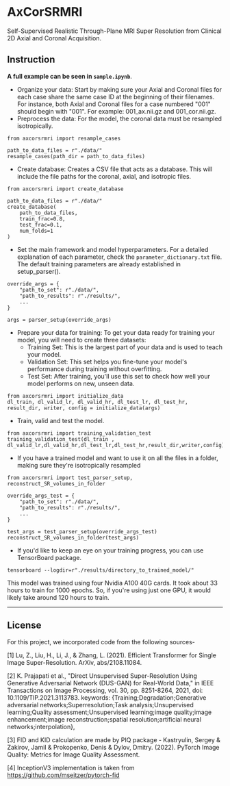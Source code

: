 # AxCorSRMRI
Self-Supervised Realistic Through-Plane MRI Super Resolution from Clinical 2D Axial and Coronal Acquisition.


## Instruction 

**A full example can be seen in `sample.ipynb`**.

- Organize your data: Start by making sure your Axial and Coronal files for each case share the same case ID at the beginning of their filenames. For instance, both Axial and Coronal files for a case numbered "001" should begin with "001". For example: 001_ax.nii.gz and 001_cor.nii.gz.
- Preprocess the data: For the model, the coronal data must be resampled isotropically.  

```
from axcorsrmri import resample_cases

path_to_data_files = r"./data/"
resample_cases(path_dir = path_to_data_files)
```

- Create database: Creates a CSV file that acts as a database. This will include the file paths for the coronal, axial, and isotropic files.

```
from axcorsrmri import create_database

path_to_data_files = r"./data/"
create_database(
    path_to_data_files,
    train_frac=0.8,
    test_frac=0.1,
    num_folds=1
)
```

- Set the main framework and model hyperparameters. For a detailed explanation of each parameter, check the `parameter_dictionary.txt` file. The default training parameters are already established in setup_parser().        
```
override_args = {
    "path_to_set": r"./data/",
    "path_to_results": r"./results/",
    ...
}

args = parser_setup(override_args)

```
- Prepare your data for training: To get your data ready for training your model, you will need to create three datasets:
  - Training Set: This is the largest part of your data and is used to teach your model.
  - Validation Set: This set helps you fine-tune your model's performance during training without overfitting.
  - Test Set: After training, you'll use this set to check how well your model performs on new, unseen data.

```
from axcorsrmri import initialize_data
dl_train, dl_valid_lr, dl_valid_hr, dl_test_lr, dl_test_hr, result_dir, writer, config = initialize_data(args)
```

- Train, valid and test the model.

```
from axcorsrmri import training_validation_test
training_validation_test(dl_train , dl_valid_lr,dl_valid_hr,dl_test_lr,dl_test_hr,result_dir,writer,config)
```

- If you have a trained model and want to use it on all the files in a folder, making sure they're isotropically resampled 

```
from axcorsrmri import test_parser_setup, reconstruct_SR_volumes_in_folder

override_args_test = {
    "path_to_set": r"./data/",
    "path_to_results": r"./results/",
    ...
}

test_args = test_parser_setup(override_args_test)
reconstruct_SR_volumes_in_folder(test_args)
```
- If you'd like to keep an eye on your training progress, you can use TensorBoard package.
```
tensorboard --logdir=r"./results/directory_to_trained_model/"
```

This model was trained using four Nvidia A100 40G cards. It took about 33 hours to train for 1000 epochs. So, if you're using just one GPU, it would likely take around 120 hours to train. 
_______________________________________________________________________
## License
For this project, we incorporated code from the following sources-

[1] Lu, Z., Liu, H., Li, J., & Zhang, L. (2021). Efficient Transformer for Single Image Super-Resolution. ArXiv, abs/2108.11084.

[2] K. Prajapati et al., "Direct Unsupervised Super-Resolution Using Generative Adversarial Network (DUS-GAN) for Real-World Data," in IEEE Transactions on Image Processing, vol. 30, pp. 8251-8264, 2021, doi: 10.1109/TIP.2021.3113783.
keywords: {Training;Degradation;Generative adversarial networks;Superresolution;Task analysis;Unsupervised learning;Quality assessment;Unsupervised learning;image quality;image enhancement;image reconstruction;spatial resolution;artificial neural networks;interpolation},


[3] FID and KID calculation are made by PIQ package - Kastryulin, Sergey & Zakirov, Jamil & Prokopenko, Denis & Dylov, Dmitry. (2022). PyTorch Image Quality: Metrics for Image Quality Assessment.   


[4] InceptionV3 implementation is taken from 
https://github.com/mseitzer/pytorch-fid





